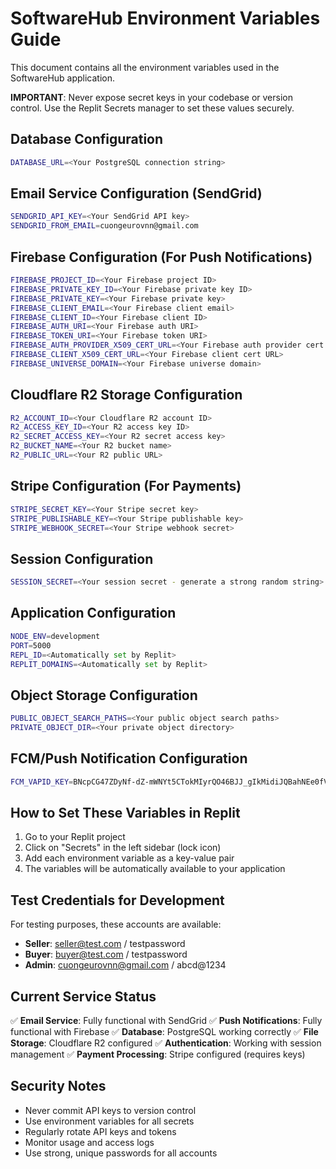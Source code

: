 # SoftwareHub Environment Variables Guide

This document contains all the environment variables used in the SoftwareHub application. 

**IMPORTANT**: Never expose secret keys in your codebase or version control. Use the Replit Secrets manager to set these values securely.

## Database Configuration
```bash
DATABASE_URL=<Your PostgreSQL connection string>
```

## Email Service Configuration (SendGrid)
```bash
SENDGRID_API_KEY=<Your SendGrid API key>
SENDGRID_FROM_EMAIL=cuongeurovnn@gmail.com
```

## Firebase Configuration (For Push Notifications)
```bash
FIREBASE_PROJECT_ID=<Your Firebase project ID>
FIREBASE_PRIVATE_KEY_ID=<Your Firebase private key ID>
FIREBASE_PRIVATE_KEY=<Your Firebase private key>
FIREBASE_CLIENT_EMAIL=<Your Firebase client email>
FIREBASE_CLIENT_ID=<Your Firebase client ID>
FIREBASE_AUTH_URI=<Your Firebase auth URI>
FIREBASE_TOKEN_URI=<Your Firebase token URI>
FIREBASE_AUTH_PROVIDER_X509_CERT_URL=<Your Firebase auth provider cert URL>
FIREBASE_CLIENT_X509_CERT_URL=<Your Firebase client cert URL>
FIREBASE_UNIVERSE_DOMAIN=<Your Firebase universe domain>
```

## Cloudflare R2 Storage Configuration
```bash
R2_ACCOUNT_ID=<Your Cloudflare R2 account ID>
R2_ACCESS_KEY_ID=<Your R2 access key ID>
R2_SECRET_ACCESS_KEY=<Your R2 secret access key>
R2_BUCKET_NAME=<Your R2 bucket name>
R2_PUBLIC_URL=<Your R2 public URL>
```

## Stripe Configuration (For Payments)
```bash
STRIPE_SECRET_KEY=<Your Stripe secret key>
STRIPE_PUBLISHABLE_KEY=<Your Stripe publishable key>
STRIPE_WEBHOOK_SECRET=<Your Stripe webhook secret>
```

## Session Configuration
```bash
SESSION_SECRET=<Your session secret - generate a strong random string>
```

## Application Configuration
```bash
NODE_ENV=development
PORT=5000
REPL_ID=<Automatically set by Replit>
REPLIT_DOMAINS=<Automatically set by Replit>
```

## Object Storage Configuration
```bash
PUBLIC_OBJECT_SEARCH_PATHS=<Your public object search paths>
PRIVATE_OBJECT_DIR=<Your private object directory>
```

## FCM/Push Notification Configuration
```bash
FCM_VAPID_KEY=BNcpCG47ZDyNf-dZ-mWNYt5CTokMIyrQO46BJJ_gIkMidiJQBahNEe0fV8yZ9o6IzBxMqHf5o-FZ869n0QoibGo
```

## How to Set These Variables in Replit

1. Go to your Replit project
2. Click on "Secrets" in the left sidebar (lock icon)
3. Add each environment variable as a key-value pair
4. The variables will be automatically available to your application

## Test Credentials for Development

For testing purposes, these accounts are available:
- **Seller**: seller@test.com / testpassword
- **Buyer**: buyer@test.com / testpassword  
- **Admin**: cuongeurovnn@gmail.com / abcd@1234

## Current Service Status

✅ **Email Service**: Fully functional with SendGrid
✅ **Push Notifications**: Fully functional with Firebase
✅ **Database**: PostgreSQL working correctly
✅ **File Storage**: Cloudflare R2 configured
✅ **Authentication**: Working with session management
✅ **Payment Processing**: Stripe configured (requires keys)

## Security Notes

- Never commit API keys to version control
- Use environment variables for all secrets
- Regularly rotate API keys and tokens
- Monitor usage and access logs
- Use strong, unique passwords for all accounts